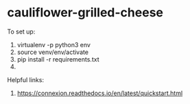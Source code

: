 # cauliflower-grilled-cheese

To set up:
1. virtualenv -p python3 env
1. source venv/env/activate
1. pip install -r requirements.txt 
1. 


Helpful links:
1. https://connexion.readthedocs.io/en/latest/quickstart.html
